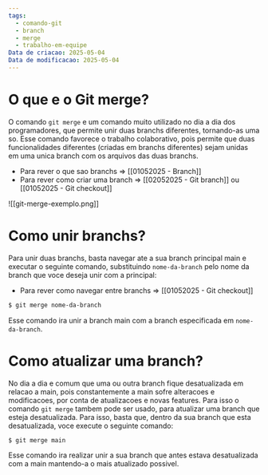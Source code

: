 ```yaml
---
tags:
  - comando-git
  - branch
  - merge
  - trabalho-em-equipe
Data de criacao: 2025-05-04
Data de modificacao: 2025-05-04
---
```

# O que e o Git merge?
O comando `git merge` e um comando muito utilizado no dia a dia dos programadores, que permite unir duas branchs diferentes, tornando-as uma so.
Esse comando favorece o trabalho colaborativo, pois permite que duas funcionalidades diferentes (criadas em branchs diferentes) sejam unidas em uma unica branch com os arquivos das duas branchs.
- Para rever o que sao branchs => [[01052025 - Branch]]
- Para rever como criar uma branch => [[02052025 - Git branch]] ou [[01052025 - Git checkout]]

![[git-merge-exemplo.png]]

# Como unir branchs?
Para unir duas branchs, basta navegar ate a sua branch principal main e executar o seguinte comando, substituindo `nome-da-branch` pelo nome da branch que voce deseja unir com a principal:
- Para rever como navegar entre branchs => [[01052025 - Git checkout]]

```bash
$ git merge nome-da-branch
```

Esse comando ira unir a branch main com a branch especificada em `nome-da-branch`.

# Como atualizar uma branch?
No dia a dia e comum que uma ou outra branch fique desatualizada em relacao a main, pois constantemente a main sofre alteracoes e modificacoes, por conta de atualizacoes e novas features.
Para isso o comando `git merge` tambem pode ser usado, para atualizar uma branch que esteja desatualizada. Para isso, basta que, dentro da sua branch que esta desatualizada, voce execute o seguinte comando:

```bash
$ git merge main
```

Esse comando ira realizar unir a sua branch que antes estava desatualizada com a main mantendo-a o mais atualizado possivel.